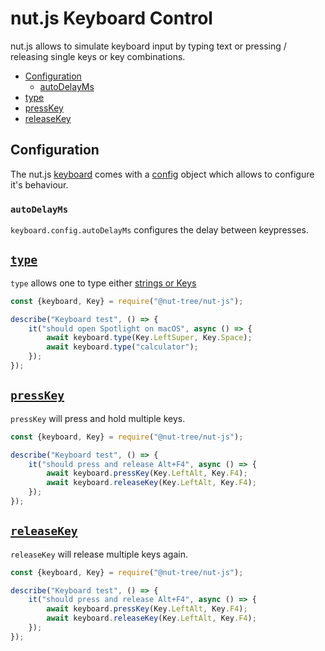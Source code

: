 # nut.js Keyboard Control

nut.js allows to simulate keyboard input by typing text or pressing / releasing single keys or key combinations.

- [Configuration](#configuration)
    - [autoDelayMs](#autodelayms)
- [type](#type)
- [pressKey](#presskey)
- [releaseKey](#releasekey)

## Configuration

The nut.js [keyboard](https://nut-tree.github.io/nut.js/classes/keyboard.html) comes with a [config](https://nut-tree.github.io/nut.js/classes/keyboard.html#config) object which allows to configure it's behaviour.

### `autoDelayMs`

`keyboard.config.autoDelayMs` configures the delay between keypresses.

## [`type`](https://nut-tree.github.io/nut.js/classes/keyboard.html#type)

`type` allows one to type either [strings or Keys](https://nut-tree.github.io/nut.js/globals.html#stringorkey)

```js
const {keyboard, Key} = require("@nut-tree/nut-js");

describe("Keyboard test", () => {
    it("should open Spotlight on macOS", async () => {
        await keyboard.type(Key.LeftSuper, Key.Space);
        await keyboard.type("calculator");
    });
});
```

## [`pressKey`](https://nut-tree.github.io/nut.js/classes/keyboard.html#presskey)

`pressKey` will press and hold multiple keys.

```js
const {keyboard, Key} = require("@nut-tree/nut-js");

describe("Keyboard test", () => {
    it("should press and release Alt+F4", async () => {
        await keyboard.pressKey(Key.LeftAlt, Key.F4);
        await keyboard.releaseKey(Key.LeftAlt, Key.F4);
    });
});
```

## [`releaseKey`](https://nut-tree.github.io/nut.js/classes/keyboard.html#releasekey)

`releaseKey` will release multiple keys again.

```js
const {keyboard, Key} = require("@nut-tree/nut-js");

describe("Keyboard test", () => {
    it("should press and release Alt+F4", async () => {
        await keyboard.pressKey(Key.LeftAlt, Key.F4);
        await keyboard.releaseKey(Key.LeftAlt, Key.F4);
    });
});
```
